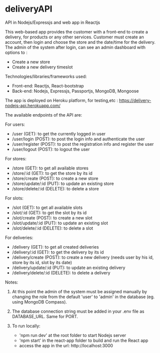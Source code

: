 # deliveryAPI
API in Nodejs/Expressjs and web app in Reactjs

This web-based app provides the customer with a front-end to create a delivery, for products or any other services.
Customer must create an account, then login and choose the store and the date/time for the delivery.
The admin of the system after login, can see an admin dashboard with options to :
-   Create a new store
-   Create a new delivery timeslot

Technologies/libraries/frameworks used:
-   Front-end: Reactjs, React-bootstrap
-   Back-end: Nodejs, Expressjs, Passportjs, MongoDB, Mongoose

The app is deployed on Heroku platform, for testing,etc : https://delivery-nodejs-api.herokuapp.com/

The available endpoints of the API are:

For users:
-   /user (GET): to get the currently logged in user
-   /user/login (POST): to post the login info and authenticate the user
-   /user/register (POST): to post the registration info and register the user
-   /user/logout (POST): to logout the user

For stores:
-   /store (GET): to get all available stores
-   /store/:id (GET): to get the store by its id
-   /store/create (POST): to create a new store
-   /store/update/:id (PUT): to update an existing store
-   /store/delete/:id (DELETE): to delete a store

For slots:
-   /slot (GET): to get all available slots
-   /slot/:id (GET): to get the slot by its id
-   /slot/create (POST): to create a new slot
-   /slot/update/:id (PUT): to update an existing slot
-   /slot/delete/:id (DELETE): to delete a slot

For deliveries:
-   /delivery (GET): to get all created deliveries
-   /delivery/:id (GET): to get the delivery by its id
-   /delivery/create (POST): to create a new delivery (needs user by his id, store by its id, slot by its date)
-   /delivery/update/:id (PUT): to update an existing delivery
-   /delivery/delete/:id (DELETE): to delete a delivery

Notes:
1.  At this point the admin of the system must be assigned manually by changing the role from the default 'user' to 'admin' in the database (eg. using MongoDB Compass).

2.  The database connection string must be added in your .env file as DATABASE_URL. Same for PORT.

3.  To run locally:
    -   'npm run dev' at the root folder to start Nodejs server
    -   'npm start' in the react-app folder to build and run the React app
    -   access the app in the url: http://localhost:3000